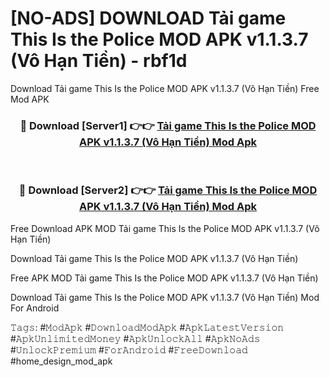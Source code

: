 # [NO-ADS] DOWNLOAD Tải game This Is the Police MOD APK v1.1.3.7 (Vô Hạn Tiền) - rbf1d
Download Tải game This Is the Police MOD APK v1.1.3.7 (Vô Hạn Tiền) Free Mod APK

<div align="center">
<h3>🔴 Download [Server1] 👉👉 <a href="https://apk-comot.site?title=Tải_game_This_Is_the_Police_MOD_APK_v1.1.3.7_(Vô_Hạn_Tiền)">Tải game This Is the Police MOD APK v1.1.3.7 (Vô Hạn Tiền) Mod Apk</a></h3><br>

<h3>🔴 Download [Server2] 👉👉 <a href="https://apk-comot.site?title=Tải_game_This_Is_the_Police_MOD_APK_v1.1.3.7_(Vô_Hạn_Tiền)">Tải game This Is the Police MOD APK v1.1.3.7 (Vô Hạn Tiền) Mod Apk</a></h3>
</div>


Free Download APK MOD Tải game This Is the Police MOD APK v1.1.3.7 (Vô Hạn Tiền)

Download Tải game This Is the Police MOD APK v1.1.3.7 (Vô Hạn Tiền) 

Free APK MOD Tải game This Is the Police MOD APK v1.1.3.7 (Vô Hạn Tiền) 

Download Tải game This Is the Police MOD APK v1.1.3.7 (Vô Hạn Tiền) Mod For Android

𝚃𝚊𝚐𝚜: #𝙼𝚘𝚍𝙰𝚙𝚔 #𝙳𝚘𝚠𝚗𝚕𝚘𝚊𝚍𝙼𝚘𝚍𝙰𝚙𝚔 #𝙰𝚙𝚔𝙻𝚊𝚝𝚎𝚜𝚝𝚅𝚎𝚛𝚜𝚒𝚘𝚗 #𝙰𝚙𝚔𝚄𝚗𝚕𝚒𝚖𝚒𝚝𝚎𝚍𝙼𝚘𝚗𝚎𝚢 #𝙰𝚙𝚔𝚄𝚗𝚕𝚘𝚌𝚔𝙰𝚕𝚕 #𝙰𝚙𝚔𝙽𝚘𝙰𝚍𝚜 #𝚄𝚗𝚕𝚘𝚌𝚔𝙿𝚛𝚎𝚖𝚒𝚞𝚖 #𝙵𝚘𝚛𝙰𝚗𝚍𝚛𝚘𝚒𝚍 #𝙵𝚛𝚎𝚎𝙳𝚘𝚠𝚗𝚕𝚘𝚊𝚍 #home_design_mod_apk